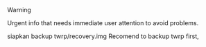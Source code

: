 > [!WARNING]
> Urgent info that needs immediate user attention to avoid problems.
> 
>siapkan backup twrp/recovery.img
> Recomend to backup twrp first,

